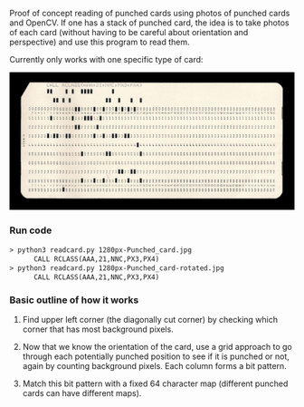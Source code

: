 Proof of concept reading of punched cards using photos of punched cards
and OpenCV. If one has a stack of punched card, the idea is to take photos
of each card (without having to be careful about orientation and perspective)
and use this program to read them.

Currently only works with one specific type of card:

![Card](1280px-Punched_card.jpg)


### Run code
    > python3 readcard.py 1280px-Punched_card.jpg
          CALL RCLASS(AAA,21,NNC,PX3,PX4)
    > python3 readcard.py 1280px-Punched_card-rotated.jpg
          CALL RCLASS(AAA,21,NNC,PX3,PX4)


### Basic outline of how it works

1. Find upper left corner (the diagonally cut corner) by checking
   which corner that has most background pixels.

2. Now that we know the orientation of the card, use a grid approach
   to go through each potentially punched position to see if it is
   punched or not, again by counting background pixels. Each column
   forms a bit pattern.

3. Match this bit pattern with a fixed 64 character map (different
   punched cards can have different maps).
